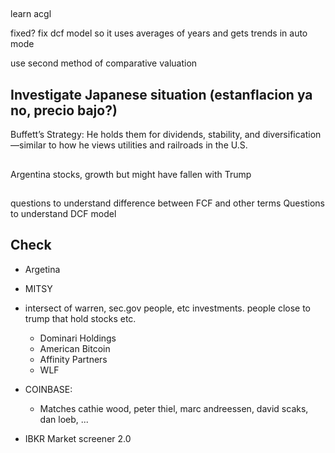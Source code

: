 ## 

learn acgl

fixed? fix dcf model so it uses averages of years and gets trends in auto mode

use second method of comparative valuation

## Investigate Japanese situation (estanflacion ya no, precio bajo?)
Buffett’s Strategy: He holds them for dividends, stability, and diversification—similar to how he views utilities and railroads in the U.S.




## 
Argentina stocks, growth but might have fallen with Trump

##
questions to understand difference between FCF and other terms
Questions to understand DCF model

## Check
- Argetina
- MITSY
- intersect of warren, sec.gov people, etc investments. people close to trump that hold stocks etc.
    - Dominari Holdings
    - American Bitcoin
    - Affinity Partners
    - WLF
- COINBASE:
    - Matches cathie wood, peter thiel, marc andreessen, david scaks, dan loeb, ...

- IBKR Market screener 2.0